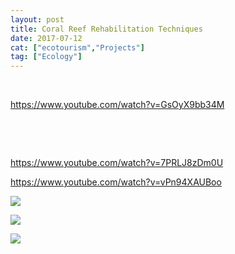 ```yaml
---
layout: post
title: Coral Reef Rehabilitation Techniques
date: 2017-07-12
cat: ["ecotourism","Projects"]
tag: ["Ecology"]
---
```


&nbsp;

https://www.youtube.com/watch?v=GsOyX9bb34M

&nbsp;

&nbsp;

https://www.youtube.com/watch?v=7PRLJ8zDm0U

https://www.youtube.com/watch?v=vPn94XAUBoo

![](Screen-Shot-2017-08-23-at-10.07.58-AM-300x188.png)

![](Screen-Shot-2017-08-23-at-10.05.46-AM-300x188.png)

![](Screen-Shot-2017-08-23-at-10.05.14-AM-300x188.png)

&nbsp;

&nbsp;

&nbsp;